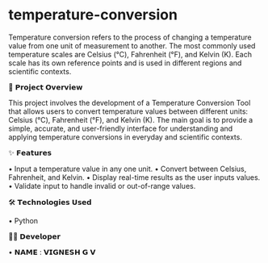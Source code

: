 # temperature-conversion
Temperature conversion refers to the process of changing a temperature value from one unit of measurement to another. The most commonly used temperature scales are Celsius (°C), Fahrenheit (°F), and Kelvin (K). Each scale has its own reference points and is used in different regions and scientific contexts.




🚀 𝗣𝗿𝗼𝗷𝗲𝗰𝘁 𝗢𝘃𝗲𝗿𝘃𝗶𝗲𝘄

This project involves the development of a Temperature Conversion Tool that allows users to convert temperature values between different units: Celsius (°C), Fahrenheit (°F), and Kelvin (K). The main goal is to provide a simple, accurate, and user-friendly interface for understanding and applying temperature conversions in everyday and scientific contexts.




✨ 𝗙𝗲𝗮𝘁𝘂𝗿𝗲𝘀

• Input a temperature value in any one unit.
• Convert between Celsius, Fahrenheit, and Kelvin.
• Display real-time results as the user inputs values.
• Validate input to handle invalid or out-of-range values.




🛠️ 𝗧𝗲𝗰𝗵𝗻𝗼𝗹𝗼𝗴𝗶𝗲𝘀 𝗨𝘀𝗲𝗱

• Python




👨‍💻 𝗗𝗲𝘃𝗲𝗹𝗼𝗽𝗲𝗿

• 𝗡𝗔𝗠𝗘 : 𝗩𝗜𝗚𝗡𝗘𝗦𝗛 𝗚 𝗩
